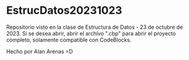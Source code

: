 # EstrucDatos20231023

Repositorio visto en la clase de Estructura de Datos - 23 de octubre de 2023.
Si se desea abrir, abrir el archivo ".cbp" para abrir el proyecto completo, solamente
compatible con CodeBlocks.

Hecho por Alan Arenas =D

